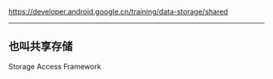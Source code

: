 https://developer.android.google.cn/training/data-storage/shared

---

## 也叫共享存储


Storage Access Framework


